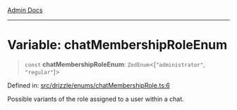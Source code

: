 [Admin Docs](/)

***

# Variable: chatMembershipRoleEnum

> `const` **chatMembershipRoleEnum**: `ZodEnum`\<\[`"administrator"`, `"regular"`\]\>

Defined in: [src/drizzle/enums/chatMembershipRole.ts:6](https://github.com/syedali237/talawa-api/blob/aa4e819f67def774740606c7a534dc013cdfe393/src/drizzle/enums/chatMembershipRole.ts#L6)

Possible variants of the role assigned to a user within a chat.

